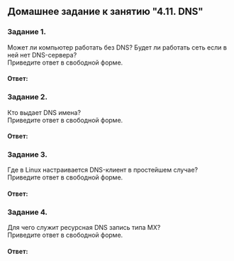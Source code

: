 ## Домашнее задание к занятию "4.11. DNS"  

### Задание 1.  
Может ли компьютер работать без DNS? Будет ли работать сеть если в ней нет DNS-сервера?  
Приведите ответ в свободной форме.  

#### Ответ:  

### Задание 2.  
Кто выдает DNS имена?  
Приведите ответ в свободной форме.  

#### Ответ:  

### Задание 3.  
Где в Linux настраивается DNS-клиент в простейшем случае?  
Приведите ответ в свободной форме.  

#### Ответ:  

### Задание 4.  
Для чего служит ресурсная DNS запись типа MX?  
Приведите ответ в свободной форме.  

#### Ответ:  




